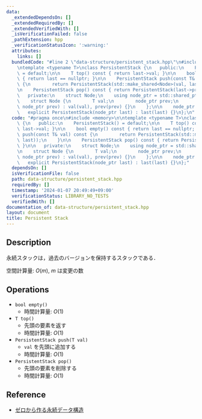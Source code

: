 ```yaml
---
data:
  _extendedDependsOn: []
  _extendedRequiredBy: []
  _extendedVerifiedWith: []
  _isVerificationFailed: false
  _pathExtension: hpp
  _verificationStatusIcon: ':warning:'
  attributes:
    links: []
  bundledCode: "#line 2 \"data-structure/persistent_stack.hpp\"\n#include <memory>\n\
    \ntemplate <typename T>\nclass PersistentStack {\n   public:\n    PersistentStack()\
    \ = default;\n\n    T top() const { return last->val; }\n\n    bool empty() const\
    \ { return last == nullptr; }\n\n    PersistentStack push(const T& val) const\
    \ {\n        return PersistentStack(std::make_shared<Node>(val, last));\n    }\n\
    \n    PersistentStack pop() const { return PersistentStack(last->prev); }\n\n\
    \   private:\n    struct Node;\n    using node_ptr = std::shared_ptr<Node>;\n\n\
    \    struct Node {\n        T val;\n        node_ptr prev;\n        Node(T val,\
    \ node_ptr prev) : val(val), prev(prev) {}\n    };\n\n    node_ptr last;\n\n \
    \   explicit PersistentStack(node_ptr last) : last(last) {}\n};\n"
  code: "#pragma once\n#include <memory>\n\ntemplate <typename T>\nclass PersistentStack\
    \ {\n   public:\n    PersistentStack() = default;\n\n    T top() const { return\
    \ last->val; }\n\n    bool empty() const { return last == nullptr; }\n\n    PersistentStack\
    \ push(const T& val) const {\n        return PersistentStack(std::make_shared<Node>(val,\
    \ last));\n    }\n\n    PersistentStack pop() const { return PersistentStack(last->prev);\
    \ }\n\n   private:\n    struct Node;\n    using node_ptr = std::shared_ptr<Node>;\n\
    \n    struct Node {\n        T val;\n        node_ptr prev;\n        Node(T val,\
    \ node_ptr prev) : val(val), prev(prev) {}\n    };\n\n    node_ptr last;\n\n \
    \   explicit PersistentStack(node_ptr last) : last(last) {}\n};"
  dependsOn: []
  isVerificationFile: false
  path: data-structure/persistent_stack.hpp
  requiredBy: []
  timestamp: '2024-01-07 20:49:49+09:00'
  verificationStatus: LIBRARY_NO_TESTS
  verifiedWith: []
documentation_of: data-structure/persistent_stack.hpp
layout: document
title: Persistent Stack
---
```


## Description

永続スタックは，過去のバージョンを保持するスタックである．

空間計算量: $O(m)$, $m$ は変更の数

## Operations

- `bool empty()`
    - 時間計算量: $O(1)$
- `T top()`
    - 先頭の要素を返す
    - 時間計算量: $O(1)$
- `PersistentStack push(T val)`
    - `val` を先頭に追加する
    - 時間計算量: $O(1)$
- `PersistentStack pop()`
    - 先頭の要素を削除する
    - 時間計算量: $O(1)$

## Reference

- [ゼロから作る永続データ構造](https://qiita.com/wotsushi/items/72e7f8cdd674741ffd61)